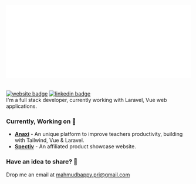 <div align="center">
	<img src="https://github.com/mahmudz/mahmudz/blob/master/banner.svg" width="100%" height="200">
</div>

<br>  

[![website badge](https://img.shields.io/badge/website-mahmudz.github.io-green?style=for-the-badge)](https://mahmudz.github.io)
[![linkedin badge](https://img.shields.io/badge/linkedin-blue?style=for-the-badge&logo=linkedin)](https://www.linkedin.com/in/hasan-mahmudz)
<br>
I'm a full stack developer, currently working with Laravel, Vue web applications.
<br>


### Currently, Working on 🎉

- **[Anaxi](https://anaxi.co)** - An unique platform to improve teachers productivity, building with Tailwind, Vue & Laravel.
- **[Spectiv](https://specter-stage.herokuapp.com)** - An affiliated product showcase website. 


### Have an idea to share? 💬
Drop me an email at [mahmudbappy.pri@gmail.com](mailto:mahmudbappy.pri@gmail.com)
